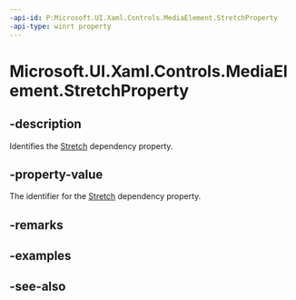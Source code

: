 ```yaml
---
-api-id: P:Microsoft.UI.Xaml.Controls.MediaElement.StretchProperty
-api-type: winrt property
---
```


<!-- Property syntax
public Windows.UI.Xaml.DependencyProperty StretchProperty { get; }
-->

# Microsoft.UI.Xaml.Controls.MediaElement.StretchProperty

## -description
Identifies the [Stretch](mediaelement_stretch.md) dependency property.

## -property-value
The identifier for the [Stretch](mediaelement_stretch.md) dependency property.

## -remarks

## -examples

## -see-also
